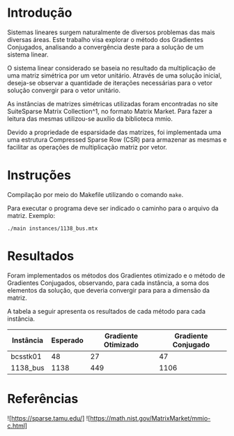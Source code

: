 # Introdução
Sistemas lineares surgem naturalmente de diversos problemas das mais diversas áreas.
Este trabalho visa explorar o método dos Gradientes Conjugados, analisando a convergência
deste para a solução de um sistema linear.

O sistema linear considerado se baseia no resultado da multiplicação de uma matriz simétrica por um vetor
unitário. Através de uma solução inicial, deseja-se observar a quantidade de iterações necessárias
para o vetor solução convergir para o vetor unitário.

As instâncias de matrizes simétricas utilizadas foram encontradas no site SuiteSparse Matrix Collection^1, no
formato Matrix Market. Para fazer a leitura das mesmas utilizou-se auxílio da biblioteca mmio. 

Devido a propriedade de esparsidade das matrizes, foi implementada uma uma estrutura Compressed Sparse Row (CSR)
para armazenar as mesmas e facilitar as operações de multiplicação matriz por vetor.

# Instruções
Compilação por meio do Makefile utilizando o comando `make`.

Para executar o programa deve ser indicado o caminho para o arquivo da matriz. Exemplo:
``` 
./main instances/1138_bus.mtx
```

# Resultados
Foram implementados os métodos dos Gradientes otimizado e o método de Gradientes Conjugados, observando,
para cada instância, a soma dos elementos da solução, que deveria convergir para para a dimensão da matriz.

A tabela a seguir apresenta os resultados de cada método para cada instância.

Instância | Esperado | Gradiente Otimizado | Gradiente Conjugado
--- | --- | --- | --- 
bcsstk01 | 48 | 27 | 47
1138_bus | 1138 | 449 | 1106


# Referências
![https://sparse.tamu.edu/]
![https://math.nist.gov/MatrixMarket/mmio-c.html]
